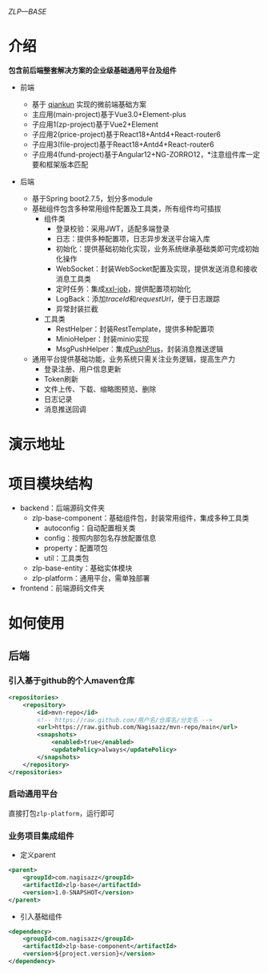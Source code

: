 *ZLP—BASE*
# 介绍
**包含前后端整套解决方案的企业级基础通用平台及组件**
- 前端
    - 基于 [qiankun](https://qiankun.umijs.org/zh) 实现的微前端基础方案
    - 主应用(main-project)基于Vue3.0+Element-plus
    - 子应用1(zp-project)基于Vue2+Element
    - 子应用2(price-project)基于React18+Antd4+React-router6
    - 子应用3(file-project)基于React18+Antd4+React-router6
    - 子应用4(fund-project)基于Angular12+NG-ZORRO12，*注意组件库一定要和框架版本匹配

- 后端
    - 基于Spring boot2.7.5，划分多module
    - 基础组件包含多种常用组件配置及工具类，所有组件均可插拔
        - 组件类
            - 登录校验：采用JWT，适配多端登录
            - 日志：提供多种配置项，日志异步发送平台端入库
            - 初始化：提供基础初始化实现，业务系统继承基础类即可完成初始化操作
            - WebSocket：封装WebSocket配置及实现，提供发送消息和接收消息工具类
            - 定时任务：集成[xxl-job](https://www.xuxueli.com/xxl-job/)，提供配置项初始化
            - LogBack：添加*traceId*和*requestUrl*，便于日志跟踪
            - 异常封装拦截
        - 工具类
            - RestHelper：封装RestTemplate，提供多种配置项
            - MinioHelper：封装minio实现
            - MsgPushHelper：集成[PushPlus](https://www.pushplus.plus/)，封装消息推送逻辑
    - 通用平台提供基础功能，业务系统只需关注业务逻辑，提高生产力
        - 登录注册、用户信息更新
        - Token刷新
        - 文件上传、下载、缩略图预览、删除
        - 日志记录
        - 消息推送回调
# 演示地址

# 项目模块结构
- backend：后端源码文件夹
    - zlp-base-component：基础组件包，封装常用组件，集成多种工具类
        - autoconfig：自动配置相关类
        - config：按照内部包名存放配置信息
        - property：配置项包
        - util：工具类包
    - zlp-base-entity：基础实体模块
    - zlp-platform：通用平台，需单独部署
- frontend：前端源码文件夹

# 如何使用
## 后端
### 引入基于github的个人maven仓库
```xml
<repositories>
    <repository>
        <id>mvn-repo</id>
        <!-- https://raw.github.com/用户名/仓库名/分支名 -->
        <url>https://raw.github.com/Nagisazz/mvn-repo/main</url>
        <snapshots>
            <enabled>true</enabled>
            <updatePolicy>always</updatePolicy>
        </snapshots>
    </repository>
</repositories>
```
### 启动通用平台
直接打包`zlp-platform`，运行即可
### 业务项目集成组件
- 定义parent
```xml
<parent>
    <groupId>com.nagisazz</groupId>
    <artifactId>zlp-base</artifactId>
    <version>1.0-SNAPSHOT</version>
</parent>
```
- 引入基础组件
```xml
<dependency>
    <groupId>com.nagisazz</groupId>
    <artifactId>zlp-base-component</artifactId>
    <version>${project.version}</version>
</dependency>
```
